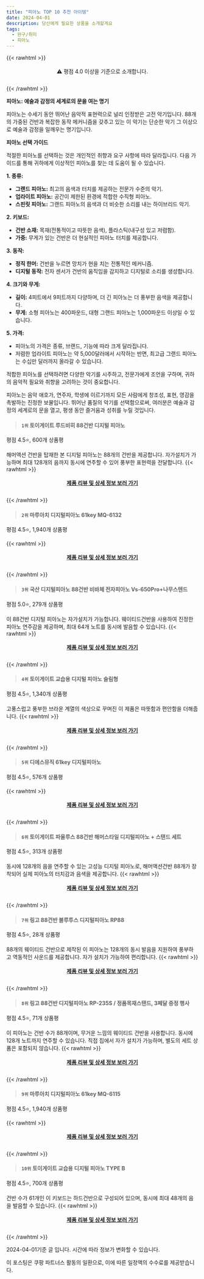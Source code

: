 ```yaml
---
title: "피아노 TOP 10 추천 아이템"
date: 2024-04-01
description: 당신에게 필요한 상품을 소개할게요
tags:
  - 완구/취미
  - 피아노
---
```

{{< rawhtml >}}<div class="toc" style="text-align: center; height: 50px; line-height: 2;">  <p>⚠️ 평점 4.0 이상을 기준으로 소개합니다.<br></p></div> {{< /rawhtml >}}

**피아노: 예술과 감정의 세계로의 문을 여는 명기**

피아노는 수세기 동안 뛰어난 음악적 표현력으로 널리 인정받은 고전 악기입니다. 88개의 가중된 건반과 복잡한 동작 메커니즘을 갖추고 있는 이 악기는 단순한 악기 그 이상으로 예술과 감정을 일깨우는 명기입니다.

**피아노 선택 가이드**

적절한 피아노를 선택하는 것은 개인적인 취향과 요구 사항에 따라 달라집니다. 다음 가이드를 통해 귀하에게 이상적인 피아노를 찾는 데 도움이 될 수 있습니다.

**1. 종류:**
* **그랜드 피아노:** 최고의 음색과 터치를 제공하는 전문가 수준의 악기.
* **업라이트 피아노:** 공간이 제한된 환경에 적합한 수직형 피아노.
* **스핀릿 피아노:** 그랜드 피아노의 음색과 더 비슷한 소리를 내는 하이브리드 악기.

**2. 키보드:**
* **건반 소재:** 목재(전통적이고 따뜻한 음색), 플라스틱(내구성 있고 저렴함).
* **가중:** 무게가 있는 건반은 더 현실적인 피아노 터치를 제공합니다.

**3. 동작:**
* **정직 한머:** 건반을 누르면 망치가 현을 치는 전통적인 메커니즘.
* **디지털 동작:** 전자 센서가 건반의 움직임을 감지하고 디지털로 소리를 생성합니다.

**4. 크기와 무게:**
* **길이:** 4피트에서 9피트까지 다양하며, 더 긴 피아노는 더 풍부한 음색을 제공합니다.
* **무게:** 소형 피아노는 400파운드, 대형 그랜드 피아노는 1,000파운드 이상일 수 있습니다.

**5. 가격:**
* 피아노의 가격은 종류, 브랜드, 기능에 따라 크게 달라집니다.
* 저렴한 업라이트 피아노는 약 5,000달러에서 시작하는 반면, 최고급 그랜드 피아노는 수십만 달러까지 올라갈 수 있습니다.

적합한 피아노를 선택하려면 다양한 악기를 시주하고, 전문가에게 조언을 구하며, 귀하의 음악적 필요와 취향을 고려하는 것이 중요합니다.

피아노는 음악 애호가, 연주자, 학생에 이르기까지 모든 사람에게 창조성, 표현, 영감을 촉발하는 진정한 보물입니다. 뛰어난 품질의 악기를 선택함으로써, 여러분은 예술과 감정의 세계로의 문을 열고, 평생 동안 즐거움과 성취를 누릴 것입니다.


>#### `1위` 토이게이트 루드비히 88건반 디지털 피아노
평점 4.5⭐, 600개 상품평

해머액션 건반을 탑재한 본 디지털 피아노는 88개의 건반을 제공합니다. 자가설치가 가능하며 최대 128개의 음까지 동시에 연주할 수 있어 풍부한 표현력을 전달합니다.
{{< rawhtml >}}<div class="toc" style="text-align: center; height: 50px; line-height: 2;"><p><b><a href="https://link.coupang.com/re/AFFSDP?lptag=AF5033054&pageKey=6060663093&itemId=11143077210&vendorItemId=78421480302&traceid=V0-153-76a45a1e4c5fac35&requestid=20240401155818253115202424&token=31850B%7CGM">제품 리뷰 및 상세 정보 보러 가기</a></b><br></p> </div>{{< /rawhtml >}}

>#### `2위` 마루아치 디지털피아노 61key MQ-6132
평점 4.5⭐, 1,940개 상품평


{{< rawhtml >}}<div class="toc" style="text-align: center; height: 50px; line-height: 2;"><p><b><a href="https://link.coupang.com/re/AFFSDP?lptag=AF5033054&pageKey=1274659214&itemId=2280397614&vendorItemId=70277523232&traceid=V0-153-6364f7bd5c11e661&requestid=20240401155818253115202424&token=31850B%7CGM">제품 리뷰 및 상세 정보 보러 가기</a></b><br></p> </div>{{< /rawhtml >}}

>#### `3위` 국산 디지털피아노 88건반 비바체 전자피아노 Vs-650Pro+나무스텐드
평점 5.0⭐, 279개 상품평

이 88건반 디지털 피아노는 자가설치가 가능합니다. 웨이티드건반을 사용하여 진정한 피아노 연주감을 제공하며, 최대 64개 노트를 동시에 발음할 수 있습니다.
{{< rawhtml >}}<div class="toc" style="text-align: center; height: 50px; line-height: 2;"><p><b><a href="https://link.coupang.com/re/AFFSDP?lptag=AF5033054&pageKey=7674410791&itemId=20481616745&vendorItemId=74213833982&traceid=V0-153-3424146679f94d62&requestid=20240401155818253115202424&token=31850B%7CGM">제품 리뷰 및 상세 정보 보러 가기</a></b><br></p> </div>{{< /rawhtml >}}

>#### `4위` 토이게이트 교습용 디지털 피아노 슬림형
평점 4.5⭐, 1,340개 상품평

고풍스럽고 풍부한 브라운 계열의 색상으로 꾸며진 이 제품은 따뜻함과 편안함을 더해줍니다.
{{< rawhtml >}}<div class="toc" style="text-align: center; height: 50px; line-height: 2;"><p><b><a href="https://link.coupang.com/re/AFFSDP?lptag=AF5033054&pageKey=7691884091&itemId=20571476825&vendorItemId=70061086194&traceid=V0-153-5f43630cb79ec853&requestid=20240401155818253115202424&token=31850B%7CGM">제품 리뷰 및 상세 정보 보러 가기</a></b><br></p> </div>{{< /rawhtml >}}

>#### `5위` 디에스뮤직 61key 디지털피아노
평점 4.5⭐, 576개 상품평


{{< rawhtml >}}<div class="toc" style="text-align: center; height: 50px; line-height: 2;"><p><b><a href="https://link.coupang.com/re/AFFSDP?lptag=AF5033054&pageKey=6326795816&itemId=13213113997&vendorItemId=80629818816&traceid=V0-153-9bc6af815f821f38&requestid=20240401155818253115202424&token=31850B%7CGM">제품 리뷰 및 상세 정보 보러 가기</a></b><br></p> </div>{{< /rawhtml >}}

>#### `6위` 토이게이트 파울루스 88건반 해머스타일 디지털피아노 + 스탠드 세트
평점 4.5⭐, 313개 상품평

동시에 128개의 음을 연주할 수 있는 고성능 디지털 피아노로, 해머액션건반 88개가 장착되어 실제 피아노의 터치감과 음색을 제공합니다.
{{< rawhtml >}}<div class="toc" style="text-align: center; height: 50px; line-height: 2;"><p><b><a href="https://link.coupang.com/re/AFFSDP?lptag=AF5033054&pageKey=6806676097&itemId=16089975006&vendorItemId=83287713961&traceid=V0-153-01b00f8ea4108107&requestid=20240401155818253115202424&token=31850B%7CGM">제품 리뷰 및 상세 정보 보러 가기</a></b><br></p> </div>{{< /rawhtml >}}

>#### `7위` 링고 88건반 블루투스 디지털피아노 RP88
평점 4.5⭐, 28개 상품평

88개의 웨이티드 건반으로 제작된 이 피아노는 128개의 동시 발음을 지원하여 풍부하고 역동적인 사운드를 제공합니다. 자가 설치가 가능하여 편리합니다.
{{< rawhtml >}}<div class="toc" style="text-align: center; height: 50px; line-height: 2;"><p><b><a href="https://link.coupang.com/re/AFFSDP?lptag=AF5033054&pageKey=7713547515&itemId=18561159475&vendorItemId=87102014666&traceid=V0-153-ee8d0e0fa9a9673e&requestid=20240401155818253115202424&token=31850B%7CGM">제품 리뷰 및 상세 정보 보러 가기</a></b><br></p> </div>{{< /rawhtml >}}

>#### `8위` 링고 88건반 디지털피아노 RP-235S / 정품목재스탠드, 3페달 증정 행사
평점 4.5⭐, 71개 상품평

이 피아노는 건반 수가 88개이며, 무거운 느낌의 웨이티드 건반을 사용합니다. 동시에 128개 노트까지 연주할 수 있습니다. 직접 집에서 자가 설치가 가능하며, 별도의 세트 상품은 포함되지 않습니다.
{{< rawhtml >}}<div class="toc" style="text-align: center; height: 50px; line-height: 2;"><p><b><a href="https://link.coupang.com/re/AFFSDP?lptag=AF5033054&pageKey=5278937411&itemId=7546659686&vendorItemId=71732351331&traceid=V0-153-35456bf653214b81&requestid=20240401155818253115202424&token=31850B%7CGM">제품 리뷰 및 상세 정보 보러 가기</a></b><br></p> </div>{{< /rawhtml >}}

>#### `9위` 마루아치 디지털피아노 61key MQ-6115
평점 4.5⭐, 1,940개 상품평


{{< rawhtml >}}<div class="toc" style="text-align: center; height: 50px; line-height: 2;"><p><b><a href="https://link.coupang.com/re/AFFSDP?lptag=AF5033054&pageKey=1274659214&itemId=2280397980&vendorItemId=70277523916&traceid=V0-153-6364f7bd5c11e661&requestid=20240401155818253115202424&token=31850B%7CGM">제품 리뷰 및 상세 정보 보러 가기</a></b><br></p> </div>{{< /rawhtml >}}

>#### `10위` 토이게이트 교습용 디지털 피아노 TYPE B
평점 4.5⭐, 700개 상품평

건반 수가 61개인 이 키보드는 하드건반으로 구성되어 있으며, 동시에 최대 48개의 음을 발음할 수 있습니다.
{{< rawhtml >}}<div class="toc" style="text-align: center; height: 50px; line-height: 2;"><p><b><a href="https://link.coupang.com/re/AFFSDP?lptag=AF5033054&pageKey=311534810&itemId=983249842&vendorItemId=5402980403&traceid=V0-153-af31877f7abf5c9a&requestid=20240401155818253115202424&token=31850B%7CGM">제품 리뷰 및 상세 정보 보러 가기</a></b><br></p> </div>{{< /rawhtml >}}


2024-04-01기준 글 입니다.
시간에 따라 정보가 변화할 수 있습니다.

이 포스팅은 쿠팡 파트너스 활동의 일환으로, 이에 따른 일정액의 수수료를 제공받습니다.